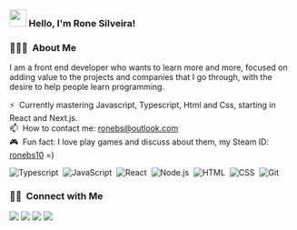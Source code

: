 ### <img src="https://media.giphy.com/media/hvRJCLFzcasrR4ia7z/giphy.gif" width="30px"> Hello, I'm Rone Silveira!

### 👨🏻‍💻 &nbsp;About Me

I am a front end developer who wants to learn more and more, focused on adding value to the projects and companies that I go through, with the desire to help people learn programming.

⚡ &nbsp;Currently mastering Javascript, Typescript, Html and Css, starting in React and Next.js.\
📫 &nbsp;How to contact me: ronebs@outlook.com\
🎮 &nbsp;Fun fact: I love play games and discuss about them, my Steam ID: [ronebs10](https://steamcommunity.com/id/ronebs10/) =)

![Typescript](https://img.shields.io/badge/-Typescript-333333?style=flat&logo=typescript)&nbsp;
![JavaScript](https://img.shields.io/badge/-JavaScript-333333?style=flat&logo=javascript)&nbsp;
![React](https://img.shields.io/badge/-React-333333?style=flat&logo=react)&nbsp;
![Node.js](https://img.shields.io/badge/-Node.js-333333?style=flat&logo=node.js)&nbsp;
![HTML](https://img.shields.io/badge/-HTML-333333?style=flat&logo=HTML5)&nbsp;
![CSS](https://img.shields.io/badge/-CSS-333333?style=flat&logo=CSS3&logoColor=1572B6)&nbsp;
![Git](https://img.shields.io/badge/-Git-333333?style=flat&logo=git)&nbsp;

<!-- ### ⚙️ &nbsp;GitHub Analytics

<p>
  <a href="https://github.com/anddersonrds">
    <img height="180em" src="https://github-readme-stats-eight-theta.vercel.app/api?username=RoneBS&show_icons=true&theme=react&include_all_commits=true&count_private=true"/>
    <img height="180em" src="https://github-readme-stats-eight-theta.vercel.app/api/top-langs/?username=RoneBS&layout=compact&langs_count=8&theme=react"/>
  </a>
</p> -->

### 🤝🏻 &nbsp;Connect with Me

<p>
  <a href="mailto:ronebs@outlook.com" target="_blank"><img src="https://img.shields.io/badge/outlook-ronebs@outlook.com-blue"/></a>
  <a href="https://www.linkedin.com/in/rone-silveira-8387ab27/" target="_blank"><img src="https://img.shields.io/badge/-@RoneBS-0077B5?style=flat-square&logo=Linkedin&logoColor=white"/></a>
  <a href="https://www.instagram.com/ronebs" target="_blank"><img src="https://img.shields.io/badge/-@RoneBs-E4405F?style=flat-square&logo=Instagram&logoColor=white"/></a>
  <a href="https://www.facebook.com/rone.b.silveira" target="_blank"><img src="https://img.shields.io/badge/-@RoneBS-1877F2?style=flat-square&logo=Facebook&logoColor=white"/></a>
</p>
